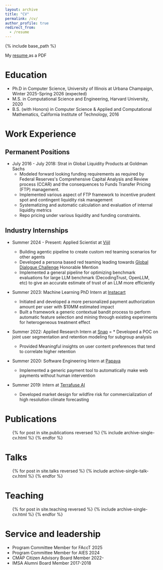 ```yaml
---
layout: archive
title: "CV"
permalink: /cv/
author_profile: true
redirect_from:
  - /resume
---
```


{% include base_path %}

My <a href ="{{ site.baseurl }}/files/Aditya_Karan_CV_online.pdf"> resume </a> as a PDF

Education
======
* Ph.D in Computer Science, University of Illinois at Urbana Champaign, Winter 2025-Spring 2026 (expected)
* M.S. in Computational Science and Engineering, Harvard University, 2020
* B.S. (with Honors) in Computer Science & Applied and Computational Mathematics, California Institute of Technology, 2016

Work Experience
======

## Permanent Positions 

* July 2016 - July 2018: Strat in Global Liquidity Products at Goldman Sachs 
  * Modeled forward looking funding requirements as required by Federal Reserves's Comprehensive Capital Analysis and Review process (CCAR) and the consequences to Funds Transfer Pricing (FTP) management.
  * Implemented various aspect of FTP framework to incentive prudent spot and contingent liquidity risk management  
  * Systematizing and automatic calculation and evaluation of internal liquidity metrics
  * Repo pricing under various liquidity and funding constraints.



## Industry Internships

* Summer 2024 - Present: Applied Scientist at [Vijil](https://www.vijil.ai/)
  * Building agentic pipeline to create custom red teaming scenarios for other agents
  * Developed a persona based red teaming leading towards [Global Dialogue Challenge](https://www.cip.org/challenge) Honorable Mention
  * Implemented a general pipeline for optimizing benchmark evaluations for large LLM benchmark (DecodingTrust, OpenLLM, etc) to give an
accurate estimate of trust of an LLM more efficiently 
  
* Summer 2023: Machine Learning PhD Intern at [Instacart](https://tech.instacart.com/the-economics-team-at-instacart-94c48db951e8)
  * Initiated and developed a more personalized payment authorization amount per user with $10MM estimated impact
  * Built a framework a generic contextual bandit process to perform automatic feature selection and mining through
existing experiments for heterogeneous treatment effect

* Summer 2022: Applied Research Intern at [Snap](https://snap.com/en-US)
=  * Developed a POC on joint user segmentation and retention modeling for subgroup analysis 
  * Provided Meaningful insights on user content preferences that tend to correlate higher retention

* Summer 2020: Software Engineering Intern at [Papaya](https://papayapay.com/)
  * Implemented a generic payment tool to automatically make web payments without human intervention 
  
* Summer 2019: Intern  at [Terrafuse AI](https://www.terrafuse-ai.com/)
  * Developed market design for wildfire risk for commercialization of high resolution climate forecasting 


<!-- Skills
======
* Skill 1
* Skill 2
  * Sub-skill 2.1
  * Sub-skill 2.2
  * Sub-skill 2.3
* Skill 3 -->

Publications
======
  <ul>{% for post in site.publications reversed %}
    {% include archive-single-cv.html %}
  {% endfor %}</ul>
  
Talks
======
  <ul>{% for post in site.talks reversed %}
    {% include archive-single-talk-cv.html  %}
  {% endfor %}</ul>
  
Teaching
======
  <ul>{% for post in site.teaching reversed %}
    {% include archive-single-cv.html %}
  {% endfor %}</ul>
  
Service and leadership
======
* Program Committee Member for FAccT 2025
* Program Committee Member for AIES 2024
* CMAP Citizen Advisory Board Member 2022-
* IMSA Alumni Board Member 2017-2018